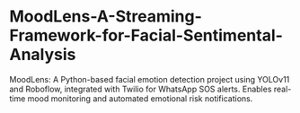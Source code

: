 # MoodLens-A-Streaming-Framework-for-Facial-Sentimental-Analysis
MoodLens: A Python-based facial emotion detection project using YOLOv11 and Roboflow, integrated with Twilio for WhatsApp SOS alerts. Enables real-time mood monitoring and automated emotional risk notifications.
